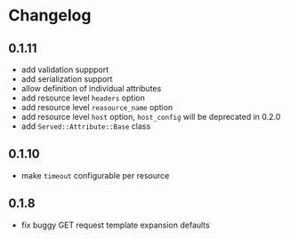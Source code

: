 # Changelog

## 0.1.11
 * add validation suppport
 * add serialization support
 * allow definition of individual attributes
 * add resource level `headers` option
 * add resource level `reasource_name` option
 * add resource level `host` option, `host_config` will be deprecated in 0.2.0
 * add `Served::Attribute::Base` class

## 0.1.10
* make `timeout` configurable per resource

## 0.1.8

* fix buggy GET request template expansion defaults